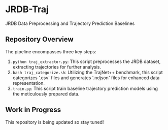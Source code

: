 # JRDB-Traj
JRDB Data Preprocessing and Trajectory Prediction Baselines 


## Repository Overview
The pipeline encompasses three key steps:

1. `python traj_extractor.py`: This script preprocesses the JRDB dataset, extracting trajectories for further analysis.
2. `bash traj_categorize.sh`: Utilizing the TrajNet++ benchmark, this script categorizes '.csv' files and generates '.ndjson' files for enhanced data representation.
3. `train.py`: This script train baseline trajectory prediction models using the meticulously prepared data.

## Work in Progress
This repository is being updated so stay tuned!
